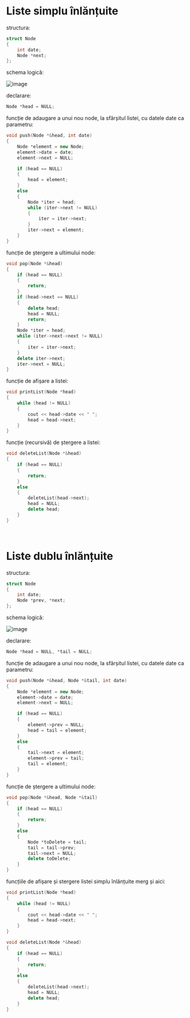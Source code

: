 # Liste simplu înlănțuite

structura:
```c++
struct Node
{
    int date;
    Node *next;
};
```
schema logică:

![image](https://user-images.githubusercontent.com/84264524/208507806-8ce6c51b-37cb-4e79-b0eb-0c628fb89b9e.png)

declarare:
```c++
Node *head = NULL;
```
funcție de adaugare a unui nou node, la sfârșitul listei, cu datele date ca parametru:
```c++
void push(Node *&head, int date)
{
    Node *element = new Node;
    element->date = date;
    element->next = NULL;

    if (head == NULL)
    {
        head = element;
    }
    else
    {
        Node *iter = head;
        while (iter->next != NULL)
        {
            iter = iter->next;
        }
        iter->next = element;
    }
}
```
funcție de ștergere a ultimului node:
```c++
void pop(Node *&head)
{
    if (head == NULL)
    {
        return;
    }
    if (head->next == NULL)
    {
        delete head;
        head = NULL;
        return;
    }
    Node *iter = head;
    while (iter->next->next != NULL)
    {
        iter = iter->next;
    }
    delete iter->next;
    iter->next = NULL;
}
```
funcție de afișare a listei:
```c++
void printList(Node *head)
{
    while (head != NULL)
    {
        cout << head->date << " ";
        head = head->next;
    }
}
```
funcție (recursivă) de ștergere a listei:
```c++
void deleteList(Node *&head)
{
    if (head == NULL)
    {
        return;
    }
    else
    {
        deleteList(head->next);
        head = NULL;
        delete head;
    }
}
```
<p>&nbsp;</p>

# Liste dublu înlănțuite
structura:
```c++
struct Node
{
    int date;
    Node *prev, *next;
};
```
schema logică:

![image](https://user-images.githubusercontent.com/84264524/208507632-50d114ec-d298-4516-8337-0b569544c5dc.png)

declarare:
```c++
Node *head = NULL, *tail = NULL;
```
funcție de adaugare a unui nou node, la sfârșitul listei, cu datele date ca parametru:
```c++
void push(Node *&head, Node *&tail, int date)
{
    Node *element = new Node;
    element->date = date;
    element->next = NULL;

    if (head == NULL)
    {
        element->prev = NULL;
        head = tail = element;
    }
    else
    {
        tail->next = element;
        element->prev = tail;
        tail = element;
    }
}
```
funcție de ștergere a ultimului node:
```c++
void pop(Node *&head, Node *&tail)
{
    if (head == NULL)
    {
        return;
    }
    else
    {
        Node *toDelete = tail;
        tail = tail->prev;
        tail->next = NULL;
        delete toDelete;
    }
}
```
funcțiile de afișare și stergere listei simplu înlănțuite merg și aici:
```c++
void printList(Node *head)
{
    while (head != NULL)
    {
        cout << head->date << " ";
        head = head->next;
    }
}
```
```c++
void deleteList(Node *&head)
{
    if (head == NULL)
    {
        return;
    }
    else
    {
        deleteList(head->next);
        head = NULL;
        delete head;
    }
}
```
